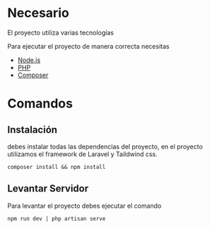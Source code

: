 
# Necesario
El proyecto utiliza varias tecnologías

Para ejecutar el proyecto de manera correcta necesitas 
- [Node.js](https://nodejs.org/es/)
- [PHP](https://www.php.net)
- [Composer](https://getcomposer.org)

# Comandos

## Instalación
debes instalar todas las dependencias del proyecto, en el proyecto utilizamos el framework de Laravel y Taildwind css.

```
composer install && npm install
```

## Levantar Servidor
Para levantar el proyecto debes ejecutar el comando

```
npm run dev | php artisan serve
```
